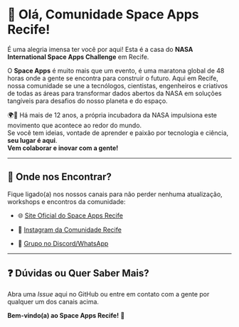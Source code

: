 # 👋 Olá, Comunidade Space Apps Recife!

É uma alegria imensa ter você por aqui! Esta é a casa do **NASA International Space Apps Challenge** em Recife.

O **Space Apps** é muito mais que um evento, é uma maratona global de 48 horas onde a gente se encontra para construir o futuro. Aqui em Recife, nossa comunidade se une a tecnólogos, cientistas, engenheiros e criativos de todas as áreas para transformar dados abertos da NASA em soluções tangíveis para desafios do nosso planeta e do espaço.

🌍🚀 Há mais de 12 anos, a própria incubadora da NASA impulsiona este movimento que acontece ao redor do mundo.  
Se você tem ideias, vontade de aprender e paixão por tecnologia e ciência, **seu lugar é aqui**.  
**Vem colaborar e inovar com a gente!**

---

## 📍 Onde nos Encontrar?

Fique ligado(a) nos nossos canais para não perder nenhuma atualização, workshops e encontros da comunidade:

- 🌐 [Site Oficial do Space Apps Recife](#)  
  <!-- Substitua '#' pelo link do site oficial assim que estiver disponível -->

- 📸 [Instagram da Comunidade Recife](#)  
  <!-- Substitua '#' pelo link do Instagram oficial da comunidade -->

- 💬 [Grupo no Discord/WhatsApp](#)  
  <!-- Substitua '#' pelo link do grupo de comunicação -->

---

## ❓ Dúvidas ou Quer Saber Mais?

Abra uma *Issue* aqui no GitHub ou entre em contato com a gente por qualquer um dos canais acima.

**Bem-vindo(a) ao Space Apps Recife!** 🌟
